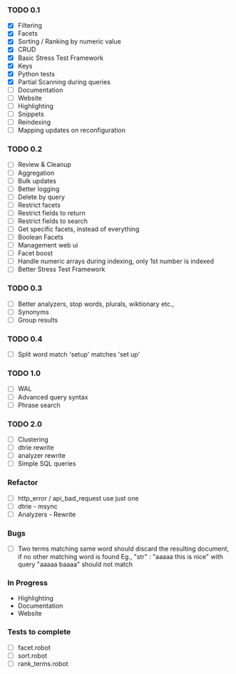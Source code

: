 ### TODO 0.1

- [x] Filtering
- [x] Facets
- [x] Sorting / Ranking by numeric value
- [x] CRUD
- [x] Basic Stress Test Framework
- [x] Keys
- [x] Python tests
- [x] Partial Scanning during queries
- [ ] Documentation
- [ ] Website
- [ ] Highlighting
- [ ] Snippets
- [ ] Reindexing
- [ ] Mapping updates on reconfiguration

### TODO 0.2

- [ ] Review & Cleanup
- [ ] Aggregation
- [ ] Bulk updates
- [ ] Better logging
- [ ] Delete by query
- [ ] Restrict facets
- [ ] Restrict fields to return
- [ ] Restrict fields to search
- [ ] Get specific facets, instead of everything
- [ ] Boolean Facets
- [ ] Management web ui
- [ ] Facet boost
- [ ] Handle numeric arrays during indexing, only 1st number is indexed
- [ ] Better Stress Test Framework

### TODO 0.3
- [ ] Better analyzers, stop words, plurals, wiktionary etc.,
- [ ] Synonyms
- [ ] Group results

### TODO 0.4
- [ ] Split word match 'setup' matches 'set up' 

### TODO 1.0

- [ ] WAL
- [ ] Advanced query syntax
- [ ] Phrase search

### TODO 2.0

- [ ] Clustering
- [ ] dtrie rewrite
- [ ] analyzer rewrite
- [ ] Simple SQL queries

### Refactor

- [ ] http_error / api_bad_request use just one
- [ ] dtrie - msync
- [ ] Analyzers - Rewrite

### Bugs

- [ ] Two terms matching same word should discard the resulting document, if no other matching word is found
     Eg., "str" : "aaaaa this is nice" with query "aaaaa baaaa" should not match


### In Progress

- Highlighting
- Documentation
- Website


### Tests to complete

- [ ] facet.robot
- [ ] sort.robot
- [ ] rank_terms.robot
